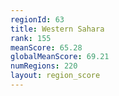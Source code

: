 ```yaml
---
regionId: 63
title: Western Sahara
rank: 155
meanScore: 65.28
globalMeanScore: 69.21
numRegions: 220
layout: region_score
---
```

